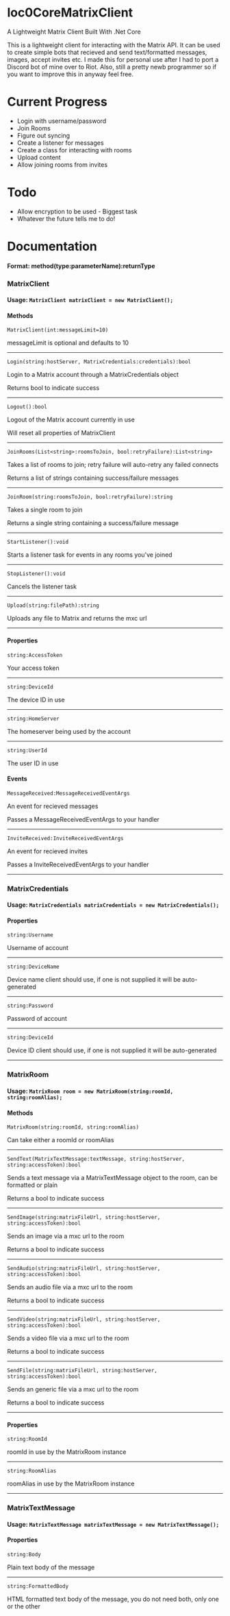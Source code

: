 # loc0CoreMatrixClient
A Lightweight Matrix Client Built With .Net Core

This is a lightweight client for interacting with the Matrix API. It can be used to create simple bots that recieved and send text/formatted messages, images, accept invites etc. I made this for personal use after I had to port a Discord bot of mine over to Riot. Also, still a pretty newb programmer so if you want to improve this in anyway feel free.

# Current Progress
* Login with username/password
* Join Rooms
* Figure out syncing
* Create a listener for messages
* Create a class for interacting with rooms
* Upload content
* Allow joining rooms from invites

# Todo
* Allow encryption to be used - Biggest task
* Whatever the future tells me to do!

# Documentation

#### Format: method(type:parameterName):returnType

### MatrixClient
#### **Usage:** `MatrixClient matrixClient = new MatrixClient();`

#### Methods
`MatrixClient(int:messageLimit=10)`

messageLimit is optional and defaults to 10

---
`Login(string:hostServer, MatrixCredentials:credentials):bool`

Login to a Matrix account through a MatrixCredentials object

Returns bool to indicate success

---
`Logout():bool`

Logout of the Matrix account currently in use

Will reset all properties of MatrixClient

---
`JoinRooms(List<string>:roomsToJoin, bool:retryFailure):List<string>`

Takes a list of rooms to join; retry failure will auto-retry any failed connects

Returns a list of strings containing success/failure messages

---
`JoinRoom(string:roomsToJoin, bool:retryFailure):string`

Takes a single room to join

Returns a single string containing a success/failure message

---
`StartListener():void`

Starts a listener task for events in any rooms you've joined

---
`StopListener():void`

Cancels the listener task

---
`Upload(string:filePath):string`

Uploads any file to Matrix and returns the mxc url

---
#### Properties
`string:AccessToken`

Your access token

---
`string:DeviceId`

The device ID in use

---
`string:HomeServer`

The homeserver being used by the account

---
`string:UserId`

The user ID in use

#### Events
`MessageReceived:MessageReceivedEventArgs`

An event for recieved messages

Passes a MessageReceivedEventArgs to your handler

---

`InviteReceived:InviteReceivedEventArgs`

An event for recieved invites

Passes a InviteReceivedEventArgs to your handler

---
### MatrixCredentials
#### **Usage:** `MatrixCredentials matrixCredentials = new MatrixCredentials();`

#### Properties
`string:Username`

Username of account

---
`string:DeviceName`

Device name client should use, if one is not supplied it will be auto-generated

---
`string:Password`

Password of account

---
`string:DeviceId`

Device ID client should use, if one is not supplied it will be auto-generated

---
### MatrixRoom
#### **Usage:** `MatrixRoom room = new MatrixRoom(string:roomId, string:roomAlias);`

#### Methods
`MatrixRoom(string:roomId, string:roomAlias)`

Can take either a roomId or roomAlias

---
`SendText(MatrixTextMessage:textMessage, string:hostServer, string:accessToken):bool`

Sends a text message via a MatrixTextMessage object to the room, can be formatted or plain

Returns a bool to indicate success

---
`SendImage(string:matrixFileUrl, string:hostServer, string:accessToken):bool`

Sends an image via a mxc url to the room

Returns a bool to indicate success

---
`SendAudio(string:matrixFileUrl, string:hostServer, string:accessToken):bool`

Sends an audio file via a mxc url to the room

Returns a bool to indicate success

---
`SendVideo(string:matrixFileUrl, string:hostServer, string:accessToken):bool`

Sends a video file via a mxc url to the room

Returns a bool to indicate success

---
`SendFile(string:matrixFileUrl, string:hostServer, string:accessToken):bool`

Sends an generic file via a mxc url to the room

Returns a bool to indicate success

---
#### Properties
`string:RoomId`

roomId in use by the MatrixRoom instance

---
`string:RoomAlias`

roomAlias in use by the MatrixRoom instance

---
### MatrixTextMessage
#### **Usage:** `MatrixTextMessage matrixTextMessage = new MatrixTextMessage();`

#### Properties
`string:Body`

Plain text body of the message

---
`string:FormattedBody`

HTML formatted text body of the message, you do not need both, only one or the other
